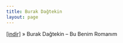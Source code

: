 ```yaml
---
title: Burak Dağtekin
layout: page
---
```


<a href="https://cloud.mail.ru/public/961e904ca002/Burak%20Da%C4%9Ftekin%20-%20Bu%20Benim%20Roman%C4%B1m" target="_blank">[indir]</a>  »  Burak Dağtekin &#8211; Bu Benim Romanım